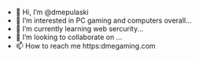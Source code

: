 - 👋 Hi, I’m @dmepulaski
- 👀 I’m interested in PC gaming and computers overall...
- 🌱 I’m currently learning web sercurity...
- 💞️ I’m looking to collaborate on ...
- 📫 How to reach me https:dmegaming.com

<!---
dmepulaski/dmepulaski is a ✨ special ✨ repository because its `README.md` (this file) appears on your GitHub profile.
You can click the Preview link to take a look at your changes.
--->
